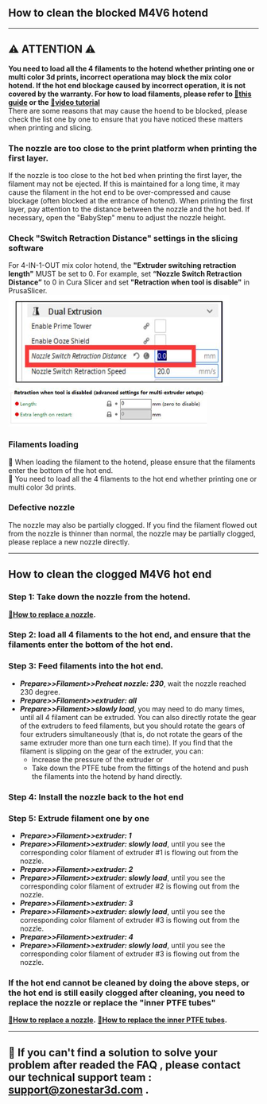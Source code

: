 ## How to clean the blocked M4V6 hotend

-----
## :warning: ATTENTION :warning:
**You need to load all the 4 filaments to the hotend whether printing one or multi color 3d prints, incorrect operationa may block the mix color hotend. If the hot end blockage caused by incorrect operation, it is not covered by the warranty. 
For how to load filaments, please refer to [:book:this guide](https://github.com/ZONESTAR3D/Z8P/blob/main/Z8P-MK2/2-Operation_Guide/readme.md#load-filaments) or the [:movie_camera:video tutorial](https://youtu.be/-47yB95uIxI)**    
There are some reasons that may cause the hoend to be blocked, please check the list one by one to ensure that you have noticed these matters when printing and slicing.
### The nozzle are too close to the print platform when printing the first layer.
If the nozzle is too close to the hot bed when printing the first layer, the filament may not be ejected. If this is maintained for a long time, it may cause the filament in the hot end to be over-compressed and cause blockage (often blocked at the entrance of hotend). When printing the first layer, pay attention to the distance between the nozzle and the hot bed. If necessary, open the "BabyStep" menu to adjust the nozzle height.
### Check "Switch Retraction Distance" settings in the slicing software
For 4-IN-1-OUT mix color hotend, the **"Extruder switching retraction length"** MUST be set to 0. For example, set **“Nozzle Switch Retraction Distance”** to 0 in Cura Slicer and set **"Retraction when tool is disable"** in PrusaSlicer.  
![](./1.jpg) ![](./2.jpg)
### Filaments loading
:pushpin: When loading the filament to the hotend, please ensure that the filaments enter the bottom of the hot end.    
:pushpin: You need to load all the 4 filaments to the hot end whether printing one or multi color 3d prints.
### Defective nozzle  
The nozzle may also be partially clogged. If you find the filament flowed out from the nozzle is thinner than normal, the nozzle may be partially clogged, please replace a new nozzle directly.  

------
## How to clean the clogged M4V6 hot end
### Step 1: Take down the nozzle from the hotend.
**[:movie_camera:How to replace a nozzle](https://youtu.be/L5VRyEbsJvM).**
### Step 2: load all 4 filaments to the hot end, and ensure that the filaments enter the bottom of the hot end.
### Step 3: Feed filaments into the hot end.
- ***Prepare>>Filament>>Preheat nozzle: 230***, wait the nozzle reached 230 degree.
- ***Prepare>>Filament>>extruder: all***
- ***Prepare>>Filament>>slowly load***, you may need to do many times, until all 4 filament can be extruded.
You can also directly rotate the gear of the extruders to feed filaments, but you should rotate the gears of four extruders simultaneously (that is, do not rotate the gears of the same extruder more than one turn each time). 
If you find that the filament is slipping on the gear of the extruder, you can:
    - Increase the pressure of the extruder or 
    - Take down the PTFE tube from the fittings of the hotend and push the filaments into the hotend by hand directly.
### Step 4: Install the nozzle back to the hot end
### Step 5: Extrude filament one by one
- ***Prepare>>Filament>>extruder: 1***
- ***Prepare>>Filament>>extruder: slowly load***, until you see the corresponding color filament of extruder #1 is flowing out from the nozzle.
- ***Prepare>>Filament>>extruder: 2***
- ***Prepare>>Filament>>extruder: slowly load***, until you see the corresponding color filament of extruder #2 is flowing out from the nozzle.
- ***Prepare>>Filament>>extruder: 3***
- ***Prepare>>Filament>>extruder: slowly load***, until you see the corresponding color filament of extruder #3 is flowing out from the nozzle.
- ***Prepare>>Filament>>extruder: 4***
- ***Prepare>>Filament>>extruder: slowly load***, until you see the corresponding color filament of extruder #3 is flowing out from the nozzle.

### If the hot end cannot be cleaned by doing the above steps, or the hot end is still easily clogged after cleaning, you need to replace the nozzle or replace the "inner PTFE tubes"
**[:movie_camera:How to replace a nozzle](https://youtu.be/L5VRyEbsJvM).**
**[:book:How to replace the inner PTFE tubes](https://github.com/ZONESTAR3D/Upgrade-kit-guide/blob/main/HOTEND/M4%20%204-IN-1-OUT%20Mixing%20Color%20Hotend/M4_V6/readme.md#how-to-replace-of-the-inner-ptfe-tubes).**

--------
## :email: If you can't find a solution to solve your problem after readed the FAQ , please contact our technical support team : support@zonestar3d.com .



